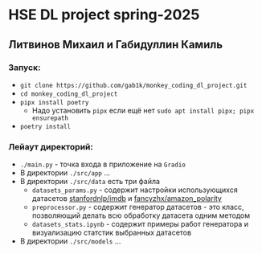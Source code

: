 # HSE DL project spring-2025
## Литвинов Михаил и Габидуллин Камиль

### Запуск:
- `git clone https://github.com/gab1k/monkey_coding_dl_project.git`
- `cd monkey_coding_dl_project`
- `pipx install poetry`
  - Надо установить `pipx` если ещё нет `sudo apt install pipx; pipx ensurepath`
- `poetry install`

### Лейаут директорий:
- `./main.py` - точка входа в приложение на `Gradio`
- В директории `./src/app` ...
- В директории `./src/data` есть три файла 
  - `datasets_params.py` - содержит настройки использующихся датасетов [stanfordnlp/imdb](https://huggingface.co/datasets/stanfordnlp/imdb) и [fancyzhx/amazon_polarity](https://huggingface.co/datasets/fancyzhx/amazon_polarity)
  - `preprocessor.py` - содержит генератор датасетов - это класс, позволяющий делать всю обработку датасета одним методом
  - `datasets_stats.ipynb` - содержит примеры работ генератора и визуализацию статстик выбранных датасетов
- В директории `./src/models` ...
